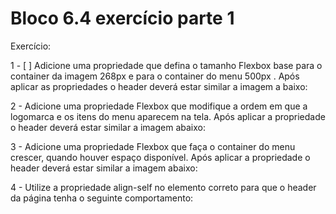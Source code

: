 # Bloco 6.4 exercício parte 1

Exercício: 

1 - [ ] Adicione uma propriedade que defina o tamanho Flexbox base para o container da imagem 268px e 
para o container do menu 500px . Após aplicar as propriedades o header deverá estar similar a imagem a
baixo:

2 - Adicione uma propriedade Flexbox que modifique a ordem em que a logomarca e os itens do menu aparecem 
na tela. Após aplicar a propriedade o header deverá estar similar a imagem abaixo:

3 - Adicione uma propriedade Flexbox que faça o container do menu crescer, quando houver espaço 
disponível. Após aplicar a propriedade o header deverá estar similar a imagem abaixo:

4 - Utilize a propriedade align-self no elemento correto para que o header da página tenha o seguinte 
comportamento: